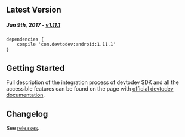 Latest Version 
--------------
##### _Jun 9th, 2017_ - [v1.11.1](https://github.com/devtodev-analytics/android-sdk/releases/latest)

```
dependencies {
    compile 'com.devtodev:android:1.11.1'
}
```

Getting Started
---------------
Full description of the integration process of devtodev SDK and all the accessible features can be found on the page with [official devtodev documentation](https://www.devtodev.com/help/39).

Changelog
---------
See [releases](https://github.com/devtodev-analytics/android-sdk/releases/).
